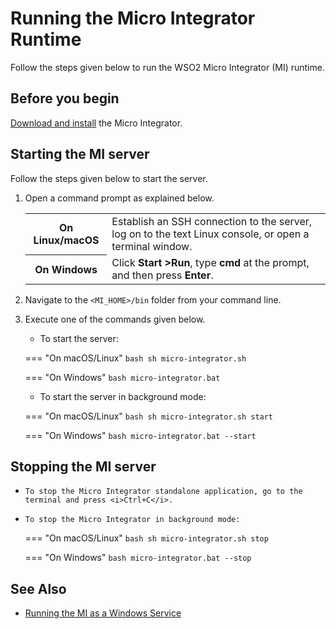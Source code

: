 # Running the Micro Integrator Runtime

Follow the steps given below to run the WSO2 Micro Integrator (MI) runtime.

## Before you begin

[Download and install]({{base_path}}/install-and-setup/install/installing-the-product/installing-mi) the Micro Integrator.

## Starting the MI server

Follow the steps given below to start the server.

1.    Open a command prompt as explained below.

      <table>
            <tr>
                  <th>On <b>Linux/macOS</b></td>
                  <td>Establish an SSH connection to the server, log on to the text Linux console, or open a terminal window.</td>
            </tr>
            <tr>
                  <th>On <b>Windows</b></td>
                  <td>Click <b>Start &gt;Run</b>, type <b>cmd</b> at the prompt, and then press <b>Enter</b>.</td>
            </tr>
      </table>     

2.    Navigate to the `<MI_HOME>/bin` folder from your command line.
3.    Execute one of the commands given below.

      -   To start the server:
          
        === "On macOS/Linux"
            ```bash
            sh micro-integrator.sh
            ```

        === "On Windows"
            ```bash
            micro-integrator.bat
            ```
          
      -   To start the server in background mode:

        === "On macOS/Linux"
            ```bash
            sh micro-integrator.sh start
            ```

        === "On Windows"
            ```bash
            micro-integrator.bat --start
            ```

## Stopping the MI server

-     To stop the Micro Integrator standalone application, go to the terminal and press <i>Ctrl+C</i>.
-     To stop the Micro Integrator in background mode:

    === "On macOS/Linux"
        ```bash
        sh micro-integrator.sh stop
        ```

    === "On Windows"
        ```bash
        micro-integrator.bat --stop
        ```

## See Also

-   [Running the MI as a Windows Service]({{base_path}}/install-and-setup/install/installing-the-product/installing-mi-as-a-windows-service)